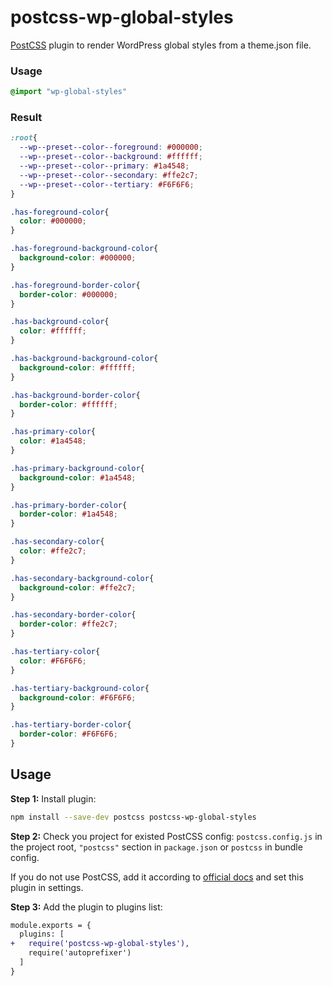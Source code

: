 # postcss-wp-global-styles

[PostCSS] plugin to render WordPress global styles from a theme.json file.

[PostCSS]: https://github.com/postcss/postcss

### Usage
```css
@import "wp-global-styles"
```

### Result
```css
:root{
  --wp--preset--color--foreground: #000000;
  --wp--preset--color--background: #ffffff;
  --wp--preset--color--primary: #1a4548;
  --wp--preset--color--secondary: #ffe2c7;
  --wp--preset--color--tertiary: #F6F6F6;
}

.has-foreground-color{
  color: #000000;
}

.has-foreground-background-color{
  background-color: #000000;
}

.has-foreground-border-color{
  border-color: #000000;
}

.has-background-color{
  color: #ffffff;
}

.has-background-background-color{
  background-color: #ffffff;
}

.has-background-border-color{
  border-color: #ffffff;
}

.has-primary-color{
  color: #1a4548;
}

.has-primary-background-color{
  background-color: #1a4548;
}

.has-primary-border-color{
  border-color: #1a4548;
}

.has-secondary-color{
  color: #ffe2c7;
}

.has-secondary-background-color{
  background-color: #ffe2c7;
}

.has-secondary-border-color{
  border-color: #ffe2c7;
}

.has-tertiary-color{
  color: #F6F6F6;
}

.has-tertiary-background-color{
  background-color: #F6F6F6;
}

.has-tertiary-border-color{
  border-color: #F6F6F6;
}
```

## Usage

**Step 1:** Install plugin:

```sh
npm install --save-dev postcss postcss-wp-global-styles
```

**Step 2:** Check you project for existed PostCSS config: `postcss.config.js`
in the project root, `"postcss"` section in `package.json`
or `postcss` in bundle config.

If you do not use PostCSS, add it according to [official docs]
and set this plugin in settings.

**Step 3:** Add the plugin to plugins list:

```diff
module.exports = {
  plugins: [
+   require('postcss-wp-global-styles'),
    require('autoprefixer')
  ]
}
```

[official docs]: https://github.com/postcss/postcss#usage
